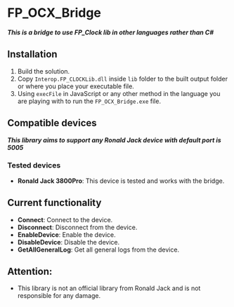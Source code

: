 # FP_OCX_Bridge

***This is a bridge to use FP_Clock lib in other languages rather than C#***

## Installation

1. Build the solution.
2. Copy `Interop.FP_CLOCKLib.dll` inside `lib` folder to the built output folder or where you place your executable file.
3. Using `execFile` in JavaScript or any other method in the language you are playing with to run the `FP_OCX_Bridge.exe` file.

## Compatible devices

***This library aims to support any Ronald Jack device with default port is 5005***

### Tested devices
- **Ronald Jack 3800Pro**: This device is tested and works with the bridge.

## Current functionality
- **Connect**: Connect to the device.
- **Disconnect**: Disconnect from the device.
- **EnableDevice**: Enable the device.
- **DisableDevice**: Disable the device.
- **GetAllGeneralLog**: Get all general logs from the device.

## Attention:
- This library is not an official library from Ronald Jack and is not responsible for any damage.
